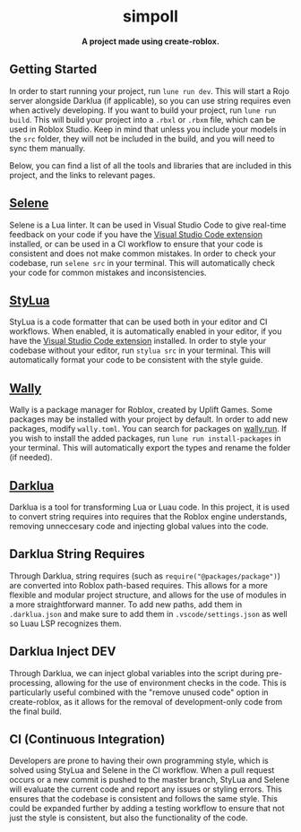<div align="center">

# simpoll

**A project made using create-roblox.**

</div>

## Getting Started

In order to start running your project, run `lune run dev`. This will start a Rojo server alongside Darklua (if applicable), so you can use string requires even when actively developing.
If you want to build your project, run `lune run build`. This will build your project into a `.rbxl` or `.rbxm` file, which can be used in Roblox Studio. Keep in mind that unless you include your models in the `src` folder, they will not be included in the build, and you will need to sync them manually.

Below, you can find a list of all the tools and libraries that are included in this project, and the links to relevant pages.

## [Selene](https://github.com/Kampfkarren/selene)

Selene is a Lua linter. It can be used in Visual Studio Code to give real-time feedback on your code if you have the [Visual Studio Code extension](https://marketplace.visualstudio.com/items?itemName=Kampfkarren.selene-vscode) installed, or can be used in a CI workflow to ensure that your code is consistent and does not make common mistakes. In order to check your codebase, run `selene src` in your terminal. This will automatically check your code for common mistakes and inconsistencies.

## [StyLua](https://github.com/JohnnyMorganz/StyLua)

StyLua is a code formatter that can be used both in your editor and CI workflows. When enabled, it is automatically enabled in your editor, if you have the [Visual Studio Code extension](https://marketplace.visualstudio.com/items?itemName=JohnnyMorganz.stylua) installed. In order to style your codebase without your editor, run `stylua src` in your terminal. This will automatically format your code to be consistent with the style guide.

## [Wally](https://github.com/UpliftGames/wally)

Wally is a package manager for Roblox, created by Uplift Games. Some packages may be installed with your project by default. In order to add new packages, modify `wally.toml`. You can search for packages on [wally.run](https://wally.run/). If you wish to install the added packages, run `lune run install-packages` in your terminal. This will automatically export the types and rename the folder (if needed).

## [Darklua](https://darklua.com/)

Darklua is a tool for transforming Lua or Luau code. In this project, it is used to convert string requires into requires that the Roblox engine understands, removing unneccesary code and injecting global values into the code.

## Darklua String Requires

Through Darklua, string requires (such as `require("@packages/package")`) are converted into Roblox path-based requires. This allows for a more flexible and modular project structure, and allows for the use of modules in a more straightforward manner. To add new paths, add them in `.darklua.json` and make sure to add them in `.vscode/settings.json` as well so Luau LSP recognizes them.

## Darklua Inject **DEV**

Through Darklua, we can inject global variables into the script during pre-processing, allowing for the use of environment checks in the code. This is particularly useful combined with the "remove unused code" option in create-roblox, as it allows for the removal of development-only code from the final build.

## CI (Continuous Integration)

Developers are prone to having their own programming style, which is solved using StyLua and Selene in the CI workflow. When a pull request occurs or a new commit is pushed to the master branch, StyLua and Selene will evaluate the current code and report any issues or styling errors. This ensures that the codebase is consistent and follows the same style. This could be expanded further by adding a testing workflow to ensure that not just the style is consistent, but also the functionality of the code.
